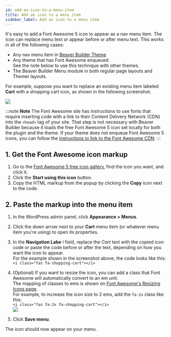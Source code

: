 ```yaml
---
id: add-an-icon-to-a-menu-item
title: Add an icon to a menu item
sidebar_label: Add an icon to a menu item
---
```


It's easy to add a Font Awesome 5 icon to appear as a nav menu item. The icon
can replace menu text or appear before or after menu text. This works in all
of the following cases:

  * Any nav menu item in [Beaver Builder Theme](https://www.wpbeaverbuilder.com/wordpress-framework-theme/)
  * Any theme that has Font Awesome enqueued  
See the note below to use this technique with other themes.
  * The Beaver Builder Menu module in both regular page layouts and Themer layouts.

For example, suppose you want to replace an existing menu item labeled
**Cart** with a shopping cart icon, as shown in the following screenshot.

![](/img/how-to-tips-add-icon-menu-1.png)

:::note **Note**
The Font Awesome site has instructions to use fonts that require
inserting code with a link to their Content Delivery Network (CDN) into the
`<head>` tag of your site. That step is not necessary with Beaver Builder
because it loads the free Font Awesome 5 icon set locally for both the plugin
and the theme. If your theme does not enqueue Font Awesome 5 icons, you can
follow the [instructions to link to the Font Awesome CDN](https://fontawesome.com/start).
:::

## 1. Get the Font Awesome icon markup

1. Go to the [Font Awesome 5 free icon gallery](https://fontawesome.com/icons?d=gallery&m=free), find the icon you want, and click it.
2. Click the **Start using this icon** button.
3. Copy the HTML markup from the popup by clicking the **Copy** icon next to the code.

## 2. Paste the markup into the menu item

  1. In the WordPress admin panel, click **Appearance > Menus**.
  2. Click the down arrow next to your **Cart** menu item (or whatever menu item you're using) to open its properties.
  3. In the **Navigation Labe** l field, replace the *Cart* text with the copied icon code or paste the code before or after the text, depending on how you want the icon to appear.  
For the example shown in the screenshot above, the code looks like this:  
`<i class="fas fa-shopping-cart"></i>`

  4. (Optional) If you want to resize the icon, you can add a class that Font Awesome will automatically convert to an em unit.  
The mapping of classes to ems is shown on [Font Awesome's Resizing Icons
page](https://fontawesome.com/how-to-use/on-the-web/styling/sizing-icons).  
For example, to increase the icon size to 2 ems, add the `fa-2x` class like
this:  
`<i class="fas fa-2x fa-shopping-cart"></i>`  
![](/img/how-to-tips-add-icon-menu-2.png)

  5. Click **Save menu**.

The icon should now appear on your menu.
